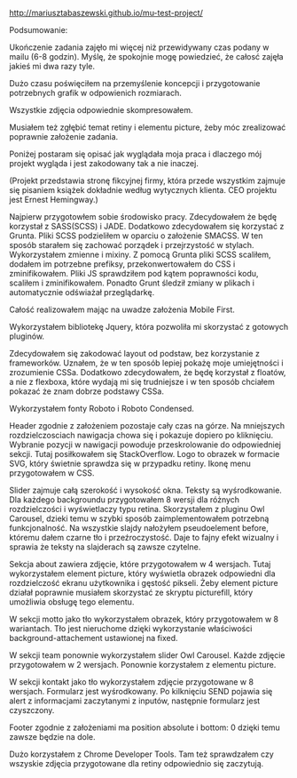 http://mariusztabaszewski.github.io/mu-test-project/

Podsumowanie:

Ukończenie zadania zajęło mi więcej niż przewidywany czas podany w mailu (6-8 godzin). Myślę, że spokojnie mogę powiedzieć, że całosć zajęła jakieś mi dwa razy tyle.

Dużo czasu poświęciłem na przemyślenie koncepcji i przygotowanie potrzebnych grafik w odpowienich rozmiarach.

Wszystkie zdjęcia odpowiednie skompresowałem.

Musiałem też zgłębić temat retiny i elementu picture, żeby móc zrealizować poprawnie założenie zadania.

Poniżej postaram się opisać jak wyglądała moja praca i dlaczego mój projekt wygląda i jest zakodowany tak a nie inaczej.

(Projekt przedstawia stronę fikcyjnej firmy, która przede wszystkim zajmuje się pisaniem książek dokładnie według wytycznych klienta. CEO projektu jest Ernest Hemingway.)

Najpierw przygotowłem sobie środowisko pracy. Zdecydowałem że będę korzystał z SASS(SCSS) i JADE. Dodatkowo zdecydowałem się korzystać z Grunta. Pliki SCSS podzieliłem w oparciu o założenie SMACSS. W ten sposób starałem się zachować porządek i przejrzystość w stylach. Wykorzystałem zmienne i mixiny. Z pomocą Grunta pliki SCSS scaliłem, dodałem im potrzebne prefiksy, przekonwertowałem do CSS i zminifikowałem. Pliki JS sprawdziłem pod kątem poprawności kodu, scaliłem i zminifikowałem. Ponadto Grunt śledził zmiany w plikach i automatycznie odświażał przeglądarkę.

Całość realizowałem mając na uwadze założenia Mobile First.

Wykorzystałem bibliotekę Jquery, która pozwoliła mi skorzystać z gotowych pluginów.

Zdecydowałem się zakodować layout od podstaw, bez korzystanie z frameworków. Uznałem, że w ten sposób lepiej pokażę moje umiejętności i zrozumienie CSSa. Dodatkowo zdecydowałem, że będę korzystał z floatów, a nie z flexboxa, które wydają mi się trudniejsze i w ten sposób chciałem pokazać że znam dobrze podstawy CSSa.

Wykorzystałem fonty Roboto i Roboto Condensed.

Header zgodnie z założeniem pozostaje cały czas na górze. Na mniejszych rozdzielczosciach nawigacja chowa się i pokazuje dopiero po kliknięciu. Wybranie pozycji w nawigacji powoduje przeskrolowanie do odpowiedniej sekcji. Tutaj posiłkowałem się StackOverflow. Logo to obrazek w formacie SVG, który świetnie sprawdza się w przypadku retiny. Ikonę menu przygotowałem w CSS. 

Slider zajmuje całą szerokość i wysokość okna. Teksty są wyśrodkowanie. Dla każdego backgroundu przygotowałem 8 wersji dla różnych rozdzielczości i wyświetlaczy typu retina. Skorzystałem z pluginu Owl Carousel, dzieki temu w szybki sposób zaimplementowałem potrzebną funkcjonalność. Na wszystkie slajdy nałożyłem pseudoelement before, któremu dałem czarne tło i przeźroczystość. Daje to fajny efekt wizualny i sprawia że teksty na slajderach są zawsze czytelne.

Sekcja about zawiera zdjęcie, które przygotowałem w 4 wersjach. Tutaj wykorzystałem element picture, który wyświetla obrazek odpowiedni dla rozdzielczość ekranu użytkownika i gęstość pikseli. Żeby element picture działał poprawnie musiałem skorzystać ze skryptu picturefill, który umożliwia obsługę tego elementu. 

W sekcji motto jako tło wykorzystałem obrazek, który przygotowałem w 8 wariantach. Tło jest nieruchome dzięki wykorzystanie właściwości background-attachement ustawionej na fixed.

W sekcji team ponownie wykorzystałem slider Owl Carousel. Każde zdjęcie przygotowałem w 2 wersjach. Ponownie korzystałem z elementu picture.

W sekcji kontakt jako tło wykorzystałem zdjęcie przygotowane w 8 wersjach. Formularz jest wyśrodkowany. Po kilknięciu SEND pojawia się alert z informacjami zaczytanymi z inputów, następnie formularz jest czyszczony.

Footer zgodnie z założeniami ma position absolute i bottom: 0 dzięki temu zawsze będzie na dole.

Dużo korzystałem z Chrome Developer Tools. Tam też sprawdzałem czy wszyskie zdjęcia przygotowane dla retiny odpowiednio się zaczytują.

